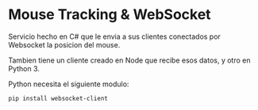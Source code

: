 # Mouse Tracking & WebSocket

Servicio hecho en C# que le envia a sus clientes conectados por Websocket la posicion del mouse.

Tambien tiene un cliente creado en Node que recibe esos datos, y otro en Python 3.

Python necesita el siguiente modulo:

```bash
pip install websocket-client
```
